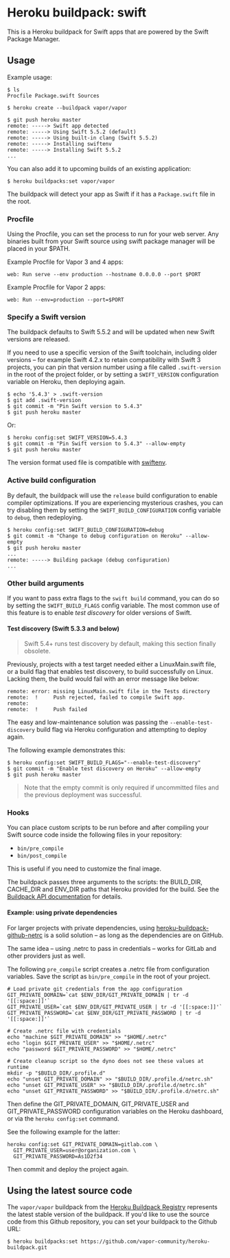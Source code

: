# Heroku buildpack: swift

This is a Heroku buildpack for Swift apps that are powered by the Swift Package Manager.

## Usage

Example usage:

```shell
$ ls
Procfile Package.swift Sources

$ heroku create --buildpack vapor/vapor

$ git push heroku master
remote: -----> Swift app detected
remote: -----> Using Swift 5.5.2 (default)
remote: -----> Using built-in clang (Swift 5.5.2)
remote: -----> Installing swiftenv
remote: -----> Installing Swift 5.5.2
...
```

You can also add it to upcoming builds of an existing application:

```shell
$ heroku buildpacks:set vapor/vapor
```

The buildpack will detect your app as Swift if it has a `Package.swift` file in
the root.

### Procfile

Using the Procfile, you can set the process to run for your web server. Any
binaries built from your Swift source using swift package manager will
be placed in your $PATH.

Example Procfile for Vapor 3 and 4 apps:

```
web: Run serve --env production --hostname 0.0.0.0 --port $PORT
```

Example Procfile for Vapor 2 apps:

```
web: Run --env=production --port=$PORT
```

### Specify a Swift version

The buildpack defaults to Swift 5.5.2 and will be updated when new Swift versions are released.

If you need to use a specific version of the Swift toolchain, including older versions – for example Swift 4.2.x to retain compatibility with Swift 3 projects, you can pin that version number using a file called `.swift-version` in the root of the project folder, or by setting a `SWIFT_VERSION` configuration variable on Heroku, then deploying again. 

```shell
$ echo '5.4.3' > .swift-version
$ git add .swift-version
$ git commit -m "Pin Swift version to 5.4.3"
$ git push heroku master
```

Or:

```shell
$ heroku config:set SWIFT_VERSION=5.4.3
$ git commit -m "Pin Swift version to 5.4.3" --allow-empty
$ git push heroku master
```

The version format used file is compatible with [swiftenv](http://github.com/kylef/swiftenv).

### Active build configuration

By default, the buildpack will use the `release` build configuration to enable compiler optimizations. If you are experiencing mysterious crashes, you can try disabling them by setting the `SWIFT_BUILD_CONFIGURATION` config variable to `debug`, then redeploying.

```shell
$ heroku config:set SWIFT_BUILD_CONFIGURATION=debug
$ git commit -m "Change to debug configuration on Heroku" --allow-empty
$ git push heroku master
...
remote: -----> Building package (debug configuration)
...
```

### Other build arguments

If you want to pass extra flags to the `swift build` command, you can do so by setting the `SWIFT_BUILD_FLAGS` config variable. The most common use of this feature is to enable _test discovery_ for older versions of Swift.

#### Test discovery (Swift 5.3.3 and below)

> Swift 5.4+ runs test discovery by default, making this section finally obsolete.

Previously, projects with a test target needed either a LinuxMain.swift file, or a build flag that enables test discovery, to build successfully on Linux. Lacking them, the build would fail with an error message like below:

    remote: error: missing LinuxMain.swift file in the Tests directory
    remote:  !     Push rejected, failed to compile Swift app.
    remote: 
    remote:  !     Push failed


The easy and low-maintenance solution was passing the `--enable-test-discovery` build flag via Heroku configuration and attempting to deploy again.

The following example demonstrates this:

```shell
$ heroku config:set SWIFT_BUILD_FLAGS="--enable-test-discovery"
$ git commit -m "Enable test discovery on Heroku" --allow-empty
$ git push heroku master
```

> Note that the empty commit is only required if uncommitted files and the previous deployment was successful.

### Hooks

You can place custom scripts to be run before and after compiling your Swift
source code inside the following files in your repository:

- `bin/pre_compile`
- `bin/post_compile`

This is useful if you need to customize the final image.

The buildpack passes three arguments to the scripts: the BUILD_DIR, CACHE_DIR and ENV_DIR paths that Heroku provided for the build. See the [Buildpack API documentation](https://devcenter.heroku.com/articles/buildpack-api) for details.

#### Example: using private dependencies

For larger projects with private dependencies, using [heroku-buildpack-github-netrc](https://elements.heroku.com/buildpacks/heroku/heroku-buildpack-github-netrc) is a solid solution – as long as the dependencies are on GitHub.

The same idea – using .netrc to pass in credentials – works for GitLab and other providers just as well.

The following `pre_compile` script creates a .netrc file from configuration variables.
Save the script as `bin/pre_compile` in the root of your project.

    # Load private git credentials from the app configuration
    GIT_PRIVATE_DOMAIN=`cat $ENV_DIR/GIT_PRIVATE_DOMAIN | tr -d '[[:space:]]'`
    GIT_PRIVATE_USER=`cat $ENV_DIR/GIT_PRIVATE_USER | tr -d '[[:space:]]'`
    GIT_PRIVATE_PASSWORD=`cat $ENV_DIR/GIT_PRIVATE_PASSWORD | tr -d '[[:space:]]'`
    
    # Create .netrc file with credentials
    echo "machine $GIT_PRIVATE_DOMAIN" >> "$HOME/.netrc"
    echo "login $GIT_PRIVATE_USER" >> "$HOME/.netrc"
    echo "password $GIT_PRIVATE_PASSWORD" >> "$HOME/.netrc"
    
    # Create cleanup script so the dyno does not see these values at runtime
    mkdir -p "$BUILD_DIR/.profile.d"
    echo "unset GIT_PRIVATE_DOMAIN" >> "$BUILD_DIR/.profile.d/netrc.sh"
    echo "unset GIT_PRIVATE_USER" >> "$BUILD_DIR/.profile.d/netrc.sh"
    echo "unset GIT_PRIVATE_PASSWORD" >> "$BUILD_DIR/.profile.d/netrc.sh"

Then define the GIT_PRIVATE_DOMAIN, GIT_PRIVATE_USER and GIT_PRIVATE_PASSWORD configuration variables on the Heroku dashboard,
or via the `heroku config:set` command.

See the following example for the latter:

    heroku config:set GIT_PRIVATE_DOMAIN=gitlab.com \
      GIT_PRIVATE_USER=user@organization.com \
      GIT_PRIVATE_PASSWORD=As1D2f34

Then commit and deploy the project again.

## Using the latest source code

The `vapor/vapor` buildpack from the [Heroku Buildpack Registry](https://devcenter.heroku.com/articles/buildpack-registry) represents the latest stable version of the buildpack. If you'd like to use the source code from this Github repository, you can set your buildpack to the Github URL:

```shell
$ heroku buildpacks:set https://github.com/vapor-community/heroku-buildpack.git
```
